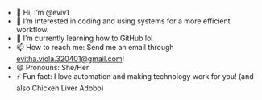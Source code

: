 - 👋 Hi, I’m @eviv1
- 👀 I’m interested in coding and using systems for a more efficient workflow.
- 🌱 I’m currently learning how to GitHub lol
- 📫 How to reach me: Send me an email through evitha.viola.320401@gmail.com!
- 😄 Pronouns: She/Her
- ⚡ Fun fact: I love automation and making technology work for you! (and also Chicken Liver Adobo)

<!---
eviv1/eviv1 is a ✨ special ✨ repository because its `README.md` (this file) appears on your GitHub profile.
You can click the Preview link to take a look at your changes.
--->
